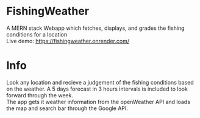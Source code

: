 # FishingWeather
A MERN stack Webapp which fetches, displays, and grades the fishing conditions for a location\
Live demo: https://fishingweather.onrender.com/

# Info
Look any location and recieve a judgement of the fishing conditions based on the weather. A 5 days forecast in 3 hours intervals is included to look forward through the week.\
The app gets it weather information from the openWeather API and loads the map and search bar through the Google API.

